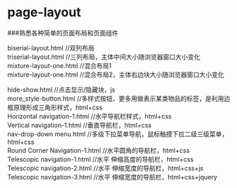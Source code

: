 # page-layout
###熟悉各种简单的页面布局和页面组件

biserial-layout.html //双列布局       
triserial-layout.html //三列布局，主体中间大小随浏览器窗口大小变化     
mixture-layout-one.html //混合布局1     
mixture-layout-one.html //混合布局2，主体右边块大小随浏览器窗口大小变化     

hide-show.html //点击显示/隐藏块，js      
more_style-button.html //多样式按钮，更多用做表示某类物品的标签，是利用边框原理形成三角形样式，html+css      
Horizontal navigation-1.html //水平导航栏样式，html+css   
Vertical navigation-1.html //垂直导航栏，html+css   
nav-drop-down menu.html //多级下拉菜单导航，鼠标触摸下拉二级三级菜单，html+css    
Round Corner Navigation-1.html //水平圆角的导航栏，html+css      
Telescopic navigation-1.html //水平 伸缩高度的导航栏，html+css     
Telescopic navigation-2.html //水平 伸缩宽度的导航栏，html+css+js      
Telescopic navigation-3.html //水平 伸缩宽度的导航栏，html+css+jquery      

